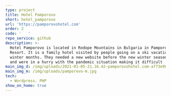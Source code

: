 ```yaml
---
type: project
title: Hotel Pamporovo
short: hotel_pamporovo
url: 'https://pamporovohotel.com'
order: 2
code: '   '
repo_service: github
description: >-
  Hotel Pamporovo is located in Rodope Mountains in Bulgaria in Pamporovo Ski
  Resort. It is a family hotel visited by people going on a ski vacation in the
  winter months. They needed a new website before the new winter season starts
  and were in a hurry with the pandemic situation making it difficult
main_img_d: /img/uploads/2021-01-05-21.16.42-pamporovohotel.com-af73e96233b3.png
main_img_m: /img/uploads/pamporovo-m.jpg
tech:
  - Wordpress. PHP
show_on_home: true
---
```



